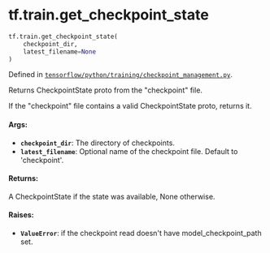 <div itemscope itemtype="http://developers.google.com/ReferenceObject">
<meta itemprop="name" content="tf.train.get_checkpoint_state" />
<meta itemprop="path" content="Stable" />
</div>

# tf.train.get_checkpoint_state

``` python
tf.train.get_checkpoint_state(
    checkpoint_dir,
    latest_filename=None
)
```



Defined in [`tensorflow/python/training/checkpoint_management.py`](https://www.tensorflow.org/code/tensorflow/python/training/checkpoint_management.py).

Returns CheckpointState proto from the "checkpoint" file.

If the "checkpoint" file contains a valid CheckpointState
proto, returns it.

#### Args:

* <b>`checkpoint_dir`</b>: The directory of checkpoints.
* <b>`latest_filename`</b>: Optional name of the checkpoint file.  Default to
    'checkpoint'.


#### Returns:

A CheckpointState if the state was available, None
otherwise.


#### Raises:

* <b>`ValueError`</b>: if the checkpoint read doesn't have model_checkpoint_path set.